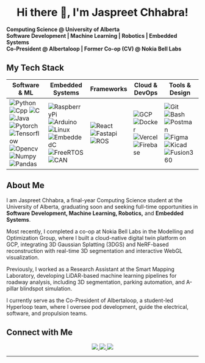 <!---https://iconscout.com/lottie-animation/developer-10682062_8590034--->

# <div align="center">Hi there 👋, I'm Jaspreet Chhabra!</div>

**Computing Science @ University of Alberta**  
**Software Development | Machine Learning | Robotics | Embedded Systems**  
**Co-President @ Albertaloop | Former Co-op (CV) @ Nokia Bell Labs**



## **My Tech Stack**

| Software & ML | Embedded Systems | Frameworks | Cloud & DevOps | Tools & Design |
| --- | --- | --- | --- | --- |
| ![Python](https://skillicons.dev/icons?i=python) ![Cpp](https://skillicons.dev/icons?i=cpp) ![C](https://skillicons.dev/icons?i=c) ![Java](https://skillicons.dev/icons?i=java) ![Pytorch](https://skillicons.dev/icons?i=pytorch) ![Tensorflow](https://skillicons.dev/icons?i=tensorflow) ![Opencv](https://skillicons.dev/icons?i=opencv) ![Numpy](https://skillicons.dev/icons?i=numpy) ![Pandas](https://skillicons.dev/icons?i=pandas) | ![RaspberryPi](https://skillicons.dev/icons?i=raspberrypi) ![Arduino](https://skillicons.dev/icons?i=arduino) ![Linux](https://skillicons.dev/icons?i=linux) ![EmbeddedC](https://img.shields.io/badge/Embedded-C-blue?logo=c) ![FreeRTOS](https://img.shields.io/badge/RTOS-FreeRTOS-green?logo=freertos) ![CAN](https://img.shields.io/badge/CAN-Bus-orange?logo=car) | ![React](https://skillicons.dev/icons?i=react) ![Fastapi](https://skillicons.dev/icons?i=fastapi) ![ROS](https://img.shields.io/badge/ROS/ROS2-lightgrey?logo=ros) | ![GCP](https://skillicons.dev/icons?i=gcp) ![Docker](https://skillicons.dev/icons?i=docker) ![Vercel](https://skillicons.dev/icons?i=vercel) ![Firebase](https://skillicons.dev/icons?i=firebase) | ![Git](https://skillicons.dev/icons?i=git) ![Bash](https://skillicons.dev/icons?i=bash) ![Postman](https://skillicons.dev/icons?i=postman) ![Figma](https://skillicons.dev/icons?i=figma)![Kicad](https://img.shields.io/badge/KiCAD-PCB%20Design-orange?logo=kicad) ![Fusion360](https://img.shields.io/badge/Fusion%20360-CAD-orange?logo=autodesk)



## **About Me**

I am Jaspreet Chhabra, a final-year Computing Science student at the University of Alberta, graduating soon and seeking full-time opportunities in **Software Development, Machine Learning, Robotics,** and **Embedded Systems**.

Most recently, I completed a co-op at Nokia Bell Labs in the Modelling and Optimization Group, where I built a cloud-native digital twin platform on GCP, integrating 3D Gaussian Splatting (3DGS) and NeRF-based reconstruction with real-time 3D segmentation and interactive WebGL visualization.

Previously, I worked as a Research Assistant at the Smart Mapping Laboratory, developing LiDAR-based machine learning pipelines for roadway analysis, including 3D segmentation, parking automation, and A-pillar blindspot simulation.

I currently serve as the Co-President of Albertaloop, a student-led Hyperloop team, where I oversee pod development, guide the electrical, software, and propulsion teams.



## **Connect with Me**

<p align="center">
  <a href="https://github.com/jaz404">
    <img src="https://skillicons.dev/icons?i=github&perline=1" />
  </a>
  <a href="mailto:jchhabr1@ualberta.ca">
    <img src="https://skillicons.dev/icons?i=gmail&perline=1" />
  </a>
  <a href="https://www.linkedin.com/in/jaz404/">
    <img src="https://skillicons.dev/icons?i=linkedin&perline=1" />
  </a>

</p>

---

<!---
Optional GitHub Stats
<p align="center">
<img src="https://github-readme-stats.vercel.app/api?username=jaz404&show_icons=true&theme=radical" alt="GitHub Stats" />
</p>
-->
